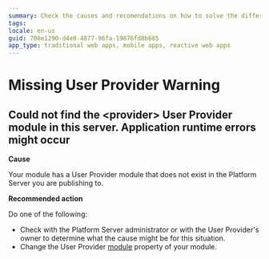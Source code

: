 ```yaml
---
summary: Check the causes and recomendations on how to solve the different Missing User Provider TrueChange warnings.
tags:
locale: en-us
guid: 708e1290-d4e0-4877-96fa-19876fd8b685
app_type: traditional web apps, mobile apps, reactive web apps
---
```


# Missing User Provider Warning

## Could not find the &lt;provider> User Provider module in this server. Application runtime errors might occur

**Cause**

Your module has a User Provider module that does not exist in the Platform Server you are publishing to.

**Recommended action**

Do one of the following:

* Check with the Platform Server administrator or with the User Provider's owner to determine what the cause might be for this situation.
* Change the User Provider [module](../../../ref/lang/auto/Class.Module.final.md) property of your module.
